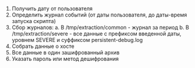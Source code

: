 1. Получить дату от пользователя
2. Определить журнал событий (от даты пользователя, до даты-время запуска скрипта)
3. Сбор журналов:
    a. В /tmp/extraction/common - журнал за период
    b. В /tmp/extraction/severe - все данные с префиксом введенной даты, уровнем SEVERE и суффиксом persistent-debug.log
4. Собрать данные о хосте
5. Все данные в один зашифрованный архив
6. Указать пароль или метод дешифрования

